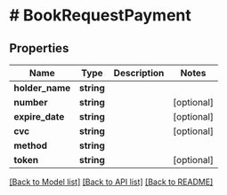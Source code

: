 # # BookRequestPayment

## Properties

Name | Type | Description | Notes
------------ | ------------- | ------------- | -------------
**holder_name** | **string** |  |
**number** | **string** |  | [optional]
**expire_date** | **string** |  | [optional]
**cvc** | **string** |  | [optional]
**method** | **string** |  |
**token** | **string** |  | [optional]

[[Back to Model list]](../../README.md#models) [[Back to API list]](../../README.md#endpoints) [[Back to README]](../../README.md)

